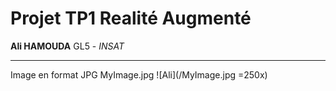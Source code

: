 # Projet TP1 Realité Augmenté
**Ali HAMOUDA** GL5 - *INSAT*
____________________________________________

Image en format JPG MyImage.jpg
![Ali](/MyImage.jpg =250x)

